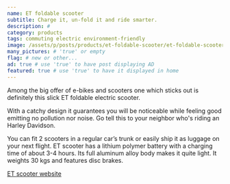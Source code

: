 ```yaml
---
name: ET foldable scooter
subtitle: Charge it, un-fold it and ride smarter.
description: #
category: products
tags: commuting electric environment-friendly 
image: /assets/p/posts/products/et-foldable-scooter/et-foldable-scooter.jpg #for OG and twitter cards
many_pictures: # 'true' or empty
flag: # new or other...
ad: true # use 'true' to have post displaying AD
featured: true # use 'true' to have it displayed in home
---
```

Among the big offer of e-bikes and scooters one which sticks out is definitely this slick ET foldable electric scooter.

With a catchy design it guarantees you will be noticeable while feeling good emitting no pollution nor noise. Go tell this to your neighbor who's riding an Harley Davidson.

You can fit 2 scooters in a regular car’s trunk or easily ship it as luggage on your next flight. ET scooter has a lithium polymer battery with a charging time of about 3-4 hours. Its full aluminum alloy body makes it quite light. It weights 30 kgs and features disc brakes.

[ET scooter website](http://etscooter.com/product/e-t-scooter/)
